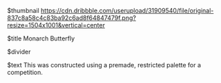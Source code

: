 $thumbnail https://cdn.dribbble.com/userupload/31909540/file/original-837c8a58c4c83ba92c6ad8f64847479f.png?resize=1504x1001&vertical=center

$title Monarch Butterfly

$divider

$text This was constructed using a premade, restricted palette for a competition.
